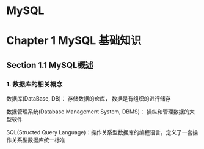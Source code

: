 MySQL
=================================

# Chapter 1 MySQL 基础知识
## Section 1.1 MySQL概述
### 1. 数据库的相关概念
数据库(DataBase, DB)： 存储数据的仓库， 数据是有组织的进行储存

数据管理系统(Database Management System, DBMS)： 操纵和管理数据的大型软件

SQL(Structed Query Language)：操作关系型数据库的编程语言，定义了一套操作关系型数据库统一标准
